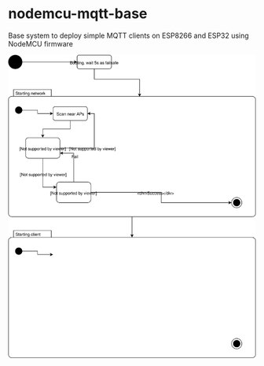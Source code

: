 # nodemcu-mqtt-base

Base system to deploy simple MQTT clients on ESP8266 and ESP32 using NodeMCU firmware

![FSM](./fsm_nodemcu_mqtt.svg)
